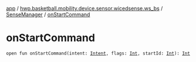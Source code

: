 [app](../../index.md) / [hwp.basketball.mobility.device.sensor.wicedsense.ws_bs](../index.md) / [SenseManager](index.md) / [onStartCommand](.)

# onStartCommand

`open fun onStartCommand(intent: `[`Intent`](https://developer.android.com/reference/android/content/Intent.html)`, flags: `[`Int`](https://kotlinlang.org/api/latest/jvm/stdlib/kotlin/-int/index.html)`, startId: `[`Int`](https://kotlinlang.org/api/latest/jvm/stdlib/kotlin/-int/index.html)`): `[`Int`](https://kotlinlang.org/api/latest/jvm/stdlib/kotlin/-int/index.html)